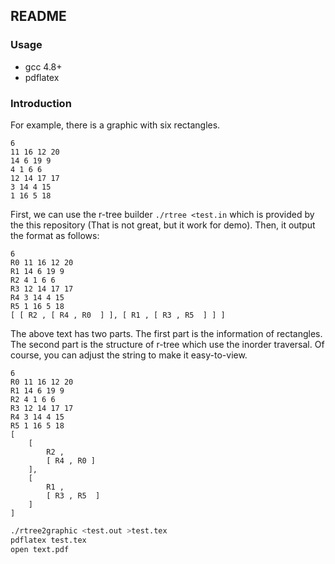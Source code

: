 ## README ##

### Usage ###

* gcc 4.8+
* pdflatex

### Introduction ###

For example, there is a graphic with six rectangles.

```
6
11 16 12 20
14 6 19 9
4 1 6 6
12 14 17 17
3 14 4 15
1 16 5 18
```

First, we can use the r-tree builder `./rtree <test.in` which is provided by
the this repository (That is not great, but it work for demo).  Then, it
output the format as follows:

```
6
R0 11 16 12 20
R1 14 6 19 9
R2 4 1 6 6
R3 12 14 17 17
R4 3 14 4 15
R5 1 16 5 18
[ [ R2 , [ R4 , R0  ] ], [ R1 , [ R3 , R5  ] ] ]
```

The above text has two parts.  The first part is the information of
rectangles.  The second part is the structure of r-tree which use the inorder
traversal.  Of course, you can adjust the string to make it easy-to-view.

```
6
R0 11 16 12 20
R1 14 6 19 9
R2 4 1 6 6
R3 12 14 17 17
R4 3 14 4 15
R5 1 16 5 18
[ 
	[ 	
		R2 , 
		[ R4 , R0 ] 
	], 
	[ 
		R1 , 
		[ R3 , R5  ] 
	] 
]
```

```bash
./rtree2graphic <test.out >test.tex
pdflatex test.tex
open text.pdf
```
